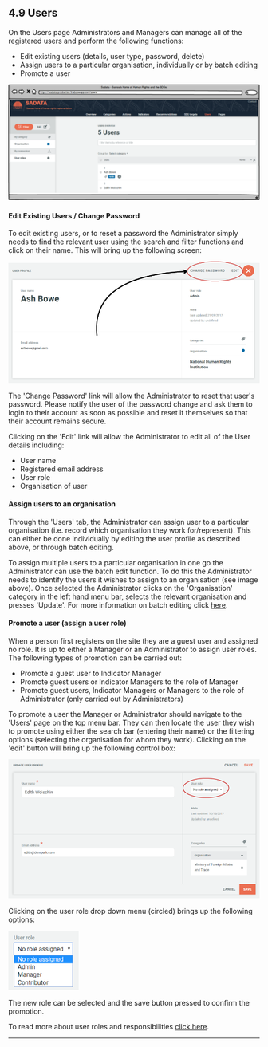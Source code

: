 ## 4.9 Users

On the Users page Administrators and Managers can manage all of the registered users and perform the following functions:

* Edit existing users (details, user type, password, delete)
* Assign users to a particular organisation, individually or by batch editing
* Promote a user

![](../assets/Users.png)

#### Edit Existing Users / Change Password

To edit existing users, or to reset a password the Administrator simply needs to find the relevant user using the search and filter functions and click on their name. This will bring up the following screen:

![](../assets/Edit_User.png)

The 'Change Password' link will allow the Administrator to reset that user's password. Please notify the user of the password change and ask them to login to their account as soon as possible and reset it themselves so that their account remains secure.

Clicking on the 'Edit' link will allow the Administrator to edit all of the User details including:

* User name
* Registered email address
* User role
* Organisation of user

#### Assign users to an organisation

Through the 'Users' tab, the Administrator can assign user to a particular organisation (i.e. record which organisation they work for/represent). This can either be done individually by editing the user profile as described above, or through batch editing.

To assign multiple users to a particular organisation in one go the Administrator can use the batch edit function. To do this the Administrator needs to identify the users it wishes to assign to an organisation (see image above). Once selected the Administrator clicks on the 'Organisation' category in the left hand menu bar, selects the relevant organisation and presses 'Update'. For more information on batch editing click [here](users/actions.md).

#### Promote a user (assign a user role)

When a person first registers on the site they are a guest user and assigned no role. It is up to either a Manager or an Administrator to assign user roles. The following types of promotion can be carried out:

* Promote a guest user to Indicator Manager
* Promote guest users or Indicator Managers to the role of Manager
* Promote guest users, Indicator Managers or Managers to the role of Administrator (only carried out by Administrators)

To promote a user the Manager or Administrator should navigate to the 'Users' page on the top menu bar. They can then locate the user they wish to promote using either the search bar (entering their name) or the filtering options (selecting the organisation for whom they work). Clicking on the 'edit' button will bring up the following control box:

![](../assets/No_user_role.png)

Clicking on the user role drop down menu (circled) brings up the following options:

![](../assets/userr_role_drop_down.png)

The new role can be selected and the save button pressed to confirm the promotion.

To read more about user roles and responsibilities [click here](../members/user-roles.md).

---
